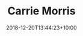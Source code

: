 ---
title: "Carrie Morris"
date: 2018-12-20T13:44:23+10:00
draft: false
promoted: ''
jobtitle: "Digital designer (2.8 years)"
weight: 2.8
---